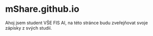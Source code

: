 # mShare.github.io
Ahoj jsem student VŠE FIS AI, na této stránce budu zveřejňovat svoje zápisky z svých studií.
